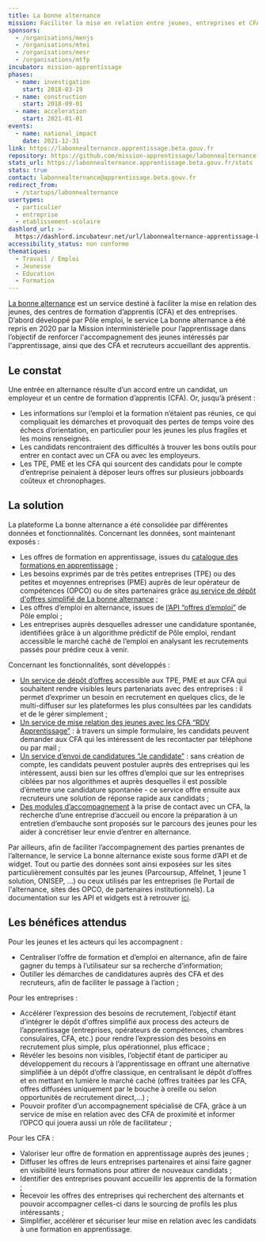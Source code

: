 ```yaml
---
title: La bonne alternance
mission: Faciliter la mise en relation entre jeunes, entreprises et CFA
sponsors:
  - /organisations/menjs
  - /organisations/mtei
  - /organisations/mesr
  - /organisations/mtfp
incubator: mission-apprentissage
phases:
  - name: investigation
    start: 2018-03-19
  - name: construction
    start: 2018-09-01
  - name: acceleration
    start: 2021-01-01
events:
  - name: national_impact
    date: 2021-12-31
link: https://labonnealternance.apprentissage.beta.gouv.fr
repository: https://github.com/mission-apprentissage/labonnealternance
stats_url: https://labonnealternance.apprentissage.beta.gouv.fr/stats
stats: true
contact: labonnealternance@apprentissage.beta.gouv.fr
redirect_from:
  - /startups/labonnealternance
usertypes:
  - particulier
  - entreprise
  - etablissement-scolaire
dashlord_url: >-
  https://dashlord.incubateur.net/url/labonnealternance-apprentissage-beta-gouv-fr/
accessibility_status: non conforme
thematiques:
  - Travail / Emploi
  - Jeunesse
  - Education
  - Formation
---
```

[La bonne alternance](https://labonnealternance.apprentissage.beta.gouv.fr/) est un service destiné à faciliter la mise en relation des jeunes, des centres de formation d’apprentis (CFA) et des entreprises. D’abord développé par Pôle emploi, le service La bonne alternance a été repris en 2020 par la Mission interministérielle pour l’apprentissage dans l’objectif de renforcer l'accompagnement des jeunes intéressés par l'apprentissage, ainsi que des CFA et recruteurs accueillant des apprentis.

## Le constat

Une entrée en alternance résulte d’un accord entre un candidat, un employeur et un centre de formation d’apprentis (CFA). Or, jusqu’à présent :
- Les informations sur l’emploi et la formation n’étaient pas réunies, ce qui compliquait les démarches et provoquait des pertes de temps voire des échecs d’orientation, en particulier pour les jeunes les plus fragiles et les moins renseignés.
- Les candidats rencontraient des difficultés à trouver les bons outils pour entrer en contact avec un CFA ou avec les employeurs.
- Les TPE, PME et les CFA qui sourcent des candidats pour le compte d’entreprise peinaient à déposer leurs offres sur plusieurs jobboards coûteux et chronophages.

## La solution

La plateforme La bonne alternance a été consolidée par différentes données et fonctionnalités. 
Concernant les données, sont maintenant exposés : 
- Les offres de formation en apprentissage, issues du [catalogue des formations en apprentissage](https://catalogue.apprentissage.beta.gouv.fr/) ;
- Les besoins exprimés par de très petites entreprises (TPE) ou des petites et moyennes entreprises (PME) auprès de leur opérateur de compétences (OPCO) ou de sites partenaires grâce [au service de dépôt d'offres simplifié de La bonne alternance](https://labonnealternance.apprentissage.beta.gouv.fr/acces-recruteur) ;
- Les offres d’emploi en alternance, issues de [l’API “offres d’emploi”](https://pole-emploi.io/data/api/offres-emploi) de Pôle emploi ;
- Les entreprises auprès desquelles adresser une candidature spontanée, identifiées grâce à un algorithme prédictif de Pôle emploi, rendant accessible le marché caché de l’emploi en analysant les recrutements passés pour prédire ceux à venir.

Concernant les fonctionnalités, sont développés : 
- [Un service de dépôt d’offres](https://mission-apprentissage.gitbook.io/general/les-services-en-devenir/la-recherche-simultanee-dune-formation-et-dun-emploi-en-apprentissage/matcha) accessible aux TPE, PME et aux CFA qui souhaitent rendre visibles leurs partenariats avec des entreprises : il permet d’exprimer un besoin en recrutement en quelques clics, de le multi-diffuser sur les plateformes les plus consultées par les candidats et de le gérer simplement ;
- [Un service de mise relation des jeunes avec les CFA “RDV Apprentissage”](https://mission-apprentissage.gitbook.io/general/les-services-en-devenir/la-recherche-simultanee-dune-formation-et-dun-emploi-en-apprentissage/prise-de-rendez-vous) : à travers un simple formulaire, les candidats peuvent demander aux CFA qui les intéressent de les recontacter par téléphone ou par mail ;
- [Un service d’envoi de candidatures “Je candidate”](https://mission-apprentissage.gitbook.io/general/les-services-en-devenir/la-recherche-simultanee-dune-formation-et-dun-emploi-en-apprentissage/faciliter-et-simplifier-la-mise-en-relation-entre-candidats-et-entreprises) : sans création de compte, les candidats peuvent postuler auprès des entreprises qui les intéressent, aussi bien sur les offres d’emploi que sur les entreprises ciblées par nos algorithmes et auprès desquelles il est possible d’émettre une candidature spontanée - ce service offre ensuite aux recruteurs une solution de réponse rapide aux candidats ;
- [Des modules d’accompagnement](https://mission-apprentissage.gitbook.io/general/les-services-en-devenir/la-recherche-simultanee-dune-formation-et-dun-emploi-en-apprentissage/accompagner-les-futurs-apprentis) à la prise de contact avec un CFA, la recherche d’une entreprise d’accueil ou encore la préparation à un entretien d’embauche sont proposés sur le parcours des jeunes pour les aider à concrétiser leur envie d’entrer en alternance.

Par ailleurs, afin de faciliter l’accompagnement des parties prenantes de l’alternance, le service La bonne alternance existe sous forme d’API et de widget. Tout ou partie des données sont ainsi exposées sur les sites particulièrement consultés par les jeunes (Parcoursup, Affelnet, 1 jeune 1 solution, ONISEP, ...) ou ceux utilisés par les entreprises (le Portail de l'alternance, sites des OPCO, de partenaires institutionnels). La documentation sur les API et widgets est à retrouver [ici](https://api.gouv.fr/les-api/api-la-bonne-alternance).


## Les bénéfices attendus

Pour les jeunes et les acteurs qui les accompagnent : 
- Centraliser l’offre de formation et d’emploi en alternance, afin de faire gagner du temps à l’utilisateur sur sa recherche d’information;
- Outiller les démarches de candidatures auprès des CFA et des recruteurs, afin de faciliter le passage à l’action ;

Pour les entreprises : 
- Accélérer l’expression des besoins de recrutement, l’objectif étant d’intégrer le dépôt d'offres simplifié aux process des acteurs de l’apprentissage (entreprises, opérateurs de compétences, chambres consulaires, CFA, etc.) pour rendre l’expression des besoins en recrutement plus simple, plus opérationnel, plus efficace ;
- Révéler les besoins non visibles, l’objectif étant de participer au développement du recours à l’apprentissage en offrant une alternative simplifiée à un dépôt d’offre classique, en centralisant le dépôt d’offres et en mettant en lumière le marché caché (offres traitées par les CFA, offres diffusées uniquement par le bouche à oreille ou selon opportunités de recrutement direct,...) ;
- Pouvoir profiter d’un accompagnement spécialisé de CFA, grâce à un service de mise en relation avec des CFA de proximité et informer l’OPCO qui jouera aussi un rôle de facilitateur ;

Pour les CFA :
- Valoriser leur offre de formation en apprentissage auprès des jeunes ;
- Diffuser les offres de leurs entreprises partenaires et ainsi faire gagner en visibilité leurs formations pour attirer de nouveaux candidats ;
- Identifier des entreprises pouvant accueillir les apprentis de la formation ;
- Recevoir les offres des entreprises qui recherchent des alternants et pouvoir accompagner celles-ci dans le sourcing de profils les plus intéressants ;
- Simplifier, accélérer et sécuriser leur mise en relation avec les candidats à une formation en apprentissage.